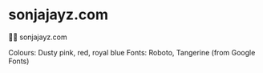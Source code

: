 # sonjajayz.com
💇‍♀️ sonjajayz.com

Colours: Dusty pink, red, royal blue
Fonts: Roboto, Tangerine (from Google Fonts)
